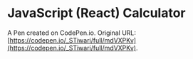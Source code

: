 # JavaScript (React) Calculator 

A Pen created on CodePen.io. Original URL: [https://codepen.io/_STiwari/full/mdVXPKv](https://codepen.io/_STiwari/full/mdVXPKv).


